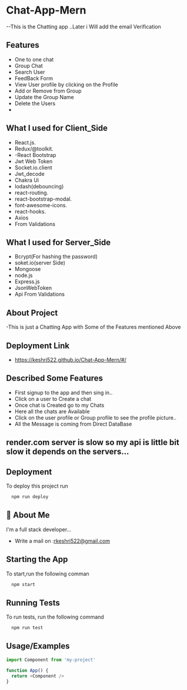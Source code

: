# Chat-App-Mern
--This is the Chatting app ..Later i Will add the email Verification

## Features
- One to one chat
- Group Chat
- Search User
- FeedBack Form
- View User profile by clicking on the Profile
- Add or Remove from Group
- Update the Group Name
- Delete the Users
- 
## What I used for Client_Side
- React.js.
- Redux/@toolkit.
- -React Bootstrap
- Jwt Web Token 
- Socket.io.client
- Jwt_decode
- Chakra Ui 
- lodash(debouncing) 
- react-routing.
- react-bootstrap-modal.
- font-awesome-icons.
- react-hooks.
- Axios 
- From Validations

## What I used for Server_Side
- Bcrypt(For hashing the password)
- soket.io(server Side)
- Mongoose
- node.js
- Express.js
- JsonWebToken
- Api From Validations
## About Project
-This is just a Chatting App with Some of the Features mentioned Above

## Deployment Link
- https://keshri522.github.io/Chat-App-Mern/#/

## Described Some Features
- First signup to the app and then sing in..
- Click on a user to Create a chat 
- Once chat is Created go to my Chats
- Here all the chats are Available
- Click on the user profile or Group profile to see the profile picture..
- All the Message is coming from Direct DataBase
 
 
 ## render.com server is slow so my api is little bit slow it depends on the servers...

## Deployment

To deploy this project run

```bash
  npm run deploy
```


## 🚀 About Me
I'm a full stack developer...
- Write a mail on :rkeshri522@gmail.com


## Starting the App

To start,run the following comman

```bash
  npm start
```


## Running Tests

To run tests, run the following command

```bash
  npm run test
```


## Usage/Examples

```javascript
import Component from 'my-project'

function App() {
  return <Component />
}
```

